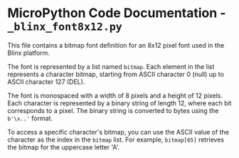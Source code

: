 # MicroPython Code Documentation - `_blinx_font8x12.py`

This file contains a bitmap font definition for an 8x12 pixel font used in the Blinx platform.

The font is represented by a list named `bitmap`. Each element in the list represents a character bitmap, starting from ASCII character 0 (null) up to ASCII character 127 (DEL).

The font is monospaced with a width of 8 pixels and a height of 12 pixels. Each character is represented by a binary string of length 12, where each bit corresponds to a pixel. The binary string is converted to bytes using the `b'\x..'` format.

To access a specific character's bitmap, you can use the ASCII value of the character as the index in the `bitmap` list. For example, `bitmap[65]` retrieves the bitmap for the uppercase letter 'A'.